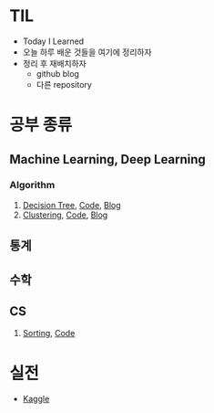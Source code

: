 # TIL
- Today I Learned
- 오늘 하루 배운 것들을 여기에 정리하자
- 정리 후 재배치하자
  - github blog
  - 다른 repository



# 공부 종류

## Machine Learning, Deep Learning
### Algorithm
1. [Decision Tree](https://github.com/catssci/TIL/blob/main/Basic%20ML%20Algorithm/Decision%20Tree.md), [Code](https://github.com/catssci/TIL/blob/main/Basic%20ML%20Algorithm/Decision_Tree%20%EC%8B%A4%EC%8A%B5.ipynb), [Blog](https://catssci.github.io/Decision-Tree/)
2. [Clustering](https://github.com/catssci/TIL/blob/main/Basic%20ML%20Algorithm/Clustering.md), [Code](https://github.com/catssci/TIL/blob/main/Basic%20ML%20Algorithm/Clustering%20%EC%8B%A4%EC%8A%B5.ipynb), [Blog]()

## 통계

## 수학

## CS
1. [Sorting](https://github.com/catssci/TIL/blob/main/Line%20%ED%95%84%EA%B8%B0%20%EC%A4%80%EB%B9%84/01.%20%EC%A0%95%EB%A0%AC%20%EC%95%8C%EA%B3%A0%EB%A6%AC%EC%A6%98.md), [Code](https://github.com/catssci/TIL/tree/main/CodingTest/Sorting)

# 실전

- [Kaggle](https://github.com/catssci/TIL/tree/main/kaggle)
